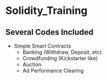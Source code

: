 # Solidity_Training

## Several Codes Included
- Simple Smart Contracts
  - Banking (Withdraw, Deposit, etc)
  - Crowdfunding (Kickstarter like)
  - Auction
  - Ad Performance Clearing 
